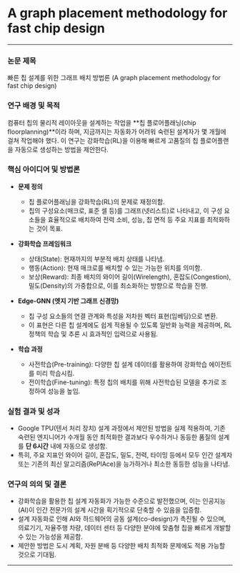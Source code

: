 # A graph placement methodology for fast chip design

---

### 논문 제목
빠른 칩 설계를 위한 그래프 배치 방법론 (A graph placement methodology for fast chip design)

### 연구 배경 및 목적
컴퓨터 칩의 물리적 레이아웃을 설계하는 작업을 **칩 플로어플래닝(chip floorplanning)**이라 하며, 지금까지는 자동화가 어려워 숙련된 설계자가 몇 개월에 걸쳐 작업해야 했다. 이 연구는 강화학습(RL)을 이용해 빠르게 고품질의 칩 플로어플랜을 자동으로 생성하는 방법을 제안한다.

### 핵심 아이디어 및 방법론
- **문제 정의**
  - 칩 플로어플래닝을 강화학습(RL)의 문제로 재정의함.
  - 칩의 구성요소(매크로, 표준 셀 등)를 그래프(넷리스트)로 나타내고, 이 구성 요소들을 효율적으로 배치하여 전력 소비, 성능, 칩 면적 등 주요 지표를 최적화하는 것이 목표.

- **강화학습 프레임워크**
  - 상태(State): 현재까지의 부분적 배치 상태를 나타냄.
  - 행동(Action): 현재 매크로를 배치할 수 있는 가능한 위치를 의미함.
  - 보상(Reward): 최종 배치의 와이어 길이(Wirelength), 혼잡도(Congestion), 밀도(Density)의 가중합으로, 이를 최소화하는 방향으로 학습을 진행.

- **Edge-GNN (엣지 기반 그래프 신경망)**
  - 칩 구성 요소들의 연결 관계와 특성을 저차원 벡터 표현(임베딩)으로 변환.
  - 이 표현은 다른 칩 설계에도 쉽게 적용될 수 있도록 일반화 능력을 제공하며, RL 정책의 학습 및 추론 시 효과적인 입력으로 사용됨.

- **학습 과정**
  - 사전학습(Pre-training): 다양한 칩 설계 데이터를 활용하여 강화학습 에이전트를 미리 학습시킴.
  - 전이학습(Fine-tuning): 특정 칩의 배치를 위해 사전학습된 모델을 추가로 조정하여 성능을 높임.

### 실험 결과 및 성과
- Google TPU(텐서 처리 장치) 설계 과정에서 제안된 방법을 실제 적용하여, 기존 숙련된 엔지니어가 수개월 동안 최적화한 결과보다 우수하거나 동등한 품질의 설계를 **단 6시간** 내에 자동으로 생성함.
- 특히, 주요 지표인 와이어 길이, 혼잡도, 밀도, 전력, 타이밍 등에서 모두 인간 설계자 또는 기존의 최신 알고리즘(RePlAce)을 능가하거나 최소한 동등한 성능을 나타냄.

### 연구의 의의 및 결론
- 강화학습을 활용한 칩 설계 자동화가 가능한 수준으로 발전했으며, 이는 인공지능(AI)이 인간 전문가의 설계 시간을 획기적으로 단축할 수 있음을 입증함.
- 설계 자동화로 인해 AI와 하드웨어의 공동 설계(co-design)가 촉진될 수 있으며, 의료기기, 자율주행 차량, 데이터 센터 등 다양한 분야에 맞춤형 칩을 빠르게 개발할 수 있는 가능성을 제공함.
- 제안한 방법은 도시 계획, 자원 분배 등 다양한 배치 최적화 문제에도 적용 가능할 것으로 기대됨.

---
